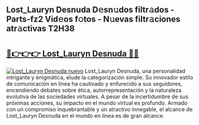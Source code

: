 ## Lost_Lauryn Desnuda D𝚎sn𝚞dos filtr𝚊dos - Parts-fz2 Vid𝚎os f𝚘tos - N𝚞evas filtr𝚊ciones atr𝚊ctivas T2H38

# <h2><a href="http://mb3tsvh.tromn.icu/?c=Lost_Lauryn+Desnuda">🔗👉👉👉 Lost_Lauryn Desnuda 🔗🔗</a></h2>

[![Lost_Lauryn Desnuda nuevo](https://i.imgur.com/pEAQMta.gif)](http://mb3tsvh.tromn.icu/?c=Lost_Lauryn+Desnuda)
Lost_Lauryn Desnuda, una personalidad intrigante y enigmática, elude la categorización simple. Su innovador estilo de comunicación en línea ha cautivado y enfurecido a sus seguidores, encendiendo debates sobre ética, autorrepresentación y la naturaleza evolutiva de las sociedades virtuales. A pesar de la incertidumbre de sus próximas acciones, su impacto en el mundo virtual es profundo. Armado con un compromiso inquebrantable y un atractivo innegable, el alcance de Lost_Lauryn Desnuda en el mundo en línea es de gran alcance.
